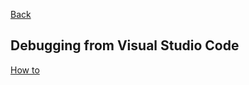 [Back](../angular.md)

## Debugging from Visual Studio Code

[How to](https://github.com/Microsoft/vscode-recipes/tree/master/Angular-CLI)